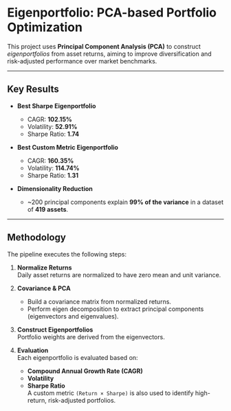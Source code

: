 # Eigenportfolio: PCA-based Portfolio Optimization

This project uses **Principal Component Analysis (PCA)** to construct *eigenportfolios* from asset returns, aiming to improve diversification and risk-adjusted performance over market benchmarks.

---

## Key Results

- **Best Sharpe Eigenportfolio**  
  - CAGR: **102.15%**  
  - Volatility: **52.91%**  
  - Sharpe Ratio: **1.74**

- **Best Custom Metric Eigenportfolio**  
  - CAGR: **160.35%**  
  - Volatility: **114.74%**  
  - Sharpe Ratio: **1.31**

- **Dimensionality Reduction**  
  - ~200 principal components explain **99% of the variance** in a dataset of **419 assets**.

---

## Methodology

The pipeline executes the following steps:

1. **Normalize Returns**  
   Daily asset returns are normalized to have zero mean and unit variance.

2. **Covariance & PCA**  
   - Build a covariance matrix from normalized returns.  
   - Perform eigen decomposition to extract principal components (eigenvectors and eigenvalues).

3. **Construct Eigenportfolios**  
   Portfolio weights are derived from the eigenvectors.

4. **Evaluation**  
   Each eigenportfolio is evaluated based on:
   - **Compound Annual Growth Rate (CAGR)**
   - **Volatility**
   - **Sharpe Ratio**  
   A custom metric `(Return × Sharpe)` is also used to identify high-return, risk-adjusted portfolios.
